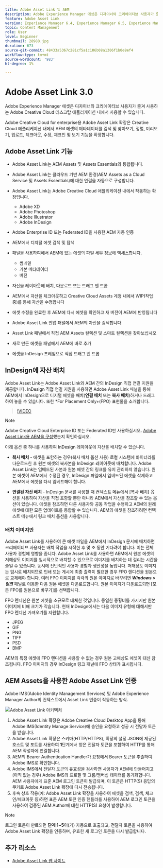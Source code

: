 ```yaml
---
title: Adobe Asset Link 및 AEM
description: Adobe Experience Manager 에셋은 디자이너와 크리에이티브 사용자가 즐겨 사용하는 Adobe Creative Cloud 데스크탑 애플리케이션 내에서 사용할 수 있습니다. Adobe Creative Cloud for enterprise용 Adobe Asset Link 확장은 Adobe XD, Photoshop, InDesign 및 Illustrator과 같은 Creative Cloud 도구 내에서 AEM 에셋의 메타데이터를 검색 및 찾아보기, 정렬, 미리보기, 업로드, 체크아웃, 수정, 체크인 및 보기 기능을 확장합니다.
feature: Adobe Asset Link
version: Experience Manager 6.4, Experience Manager 6.5, Experience Manager as a Cloud Service
topic: Content Management
role: User
level: Beginner
thumbnail: 28988.jpg
duration: 673
source-git-commit: 48433a5367c281cf5a1c106b08a1306f1b0e8ef4
workflow-type: tm+mt
source-wordcount: '983'
ht-degree: 1%

---
```



# Adobe Asset Link 3.0

Adobe Experience Manager 에셋은 디자이너와 크리에이티브 사용자가 즐겨 사용하는 Adobe Creative Cloud 데스크탑 애플리케이션 내에서 사용할 수 있습니다.

Adobe Creative Cloud for enterprise용 Adobe Asset Link 확장은 Creative Cloud 애플리케이션 내에서 AEM 에셋의 메타데이터를 검색 및 찾아보기, 정렬, 미리보기, 업로드, 체크아웃, 수정, 체크인 및 보기 기능을 확장합니다.

## Adobe Asset Link 기능

+ Adobe Asset Link는 AEM Assets 및 Assets Essentials와 통합됩니다.
+ Adobe Asset Link는 클라우드 기반 AEM 환경(AEM Assets as a Cloud Service 및 Assets Essentials)에 대한 연결을 자동으로 구성합니다.
+ Adobe Asset Link는 Adobe Creative Cloud 애플리케이션 내에서 작동하는 확장입니다.

   + Adobe XD
   + Adobe Photoshop
   + Adobe Illustrator
   + Adobe InDesign

+ Adobe Enterprise ID 또는 Federated ID을 사용한 AEM 자동 인증
+ AEM에서 디지털 에셋 검색 및 탐색
+ 패널을 사용하여에서 AEM에 있는 에셋의 파일 세부 정보에 액세스합니다.
   + 썸네일
   + 기본 메타데이터
   + 버전
+ 자산을 레이아웃에 배치, 다운로드 또는 드래그 앤 드롭
+ AEM에서 자산을 체크아웃하고 Creative Cloud Assets 계정 내에서 WIP(작업 중)를 통해 자산을 수정합니다
+ 에셋 수정을 완료한 후 AEM에 다시 에셋을 확인하고 새 버전이 AEM에 반영됩니다
+ Adobe Asset Link 인앱 패널에서 AEM의 자산을 검색합니다
+ Asset Link 패널에서 직접 AEM Assets 컬렉션 및 스마트 컬렉션을 찾아보십시오
+ 새로 만든 에셋을 패널에서 AEM에 바로 추가
+ 에셋을 InDesign 프레임으로 직접 드래그 앤 드롭

## InDesign에 자산 배치

Adobe Asset Link는 Adobe Asset Link와 AEM 간의 InDesign 직접 연결 지원을 제공합니다. InDesign 직접 연결 지원을 사용하면 Adobe Asset Link 패널을 통해 AEM에서 InDesign으로 디지털 에셋을 배치(__연결 배치__ 또는 __복사 배치__)하거나 드래그하여 놓을 수 있습니다. 또한 *For Placement Only+(FPO) 표현물을 소개합니다.

>[!VIDEO](https://video.tv.adobe.com/v/28988?quality=12&learn=on)

>[!NOTE]
>
>Adobe Creative Cloud Enterprise ID 또는 Federated ID만 사용하십시오. [Adobe Asset Link용 AEM을 구성](https://helpx.adobe.com/kr/enterprise/admin-guide.html/enterprise/using/adobe-asset-link.ug.html)했는지 확인하십시오.

아래 옵션 중 하나를 사용하여 InDesign 레이아웃에 자산을 배치할 수 있습니다.

+ **복사 배치** - 에셋을 포함하는 경우(복사 배치 옵션 사용) 로컬 시스템에 바이너리를 다운로드한 후 원본 에셋의 복사본을 InDesign 레이아웃에 배치합니다. Adobe Asset Link는 임베드된 사본과 원본 에셋 간의 링크를 유지 관리하지 않습니다. 원본 에셋이 AEM에서 수정된 경우, InDesign 파일에서 임베드된 에셋을 삭제하고 AEM에서 에셋을 다시 임베드해야 합니다.

+ **연결된 자산 배치** - InDesign 문서를 사용할 때 컨텍스트 메뉴에서 [복사 배치] 옵션을 사용하여 자산을 직접 포함할 뿐만 아니라 AEM에서 자산을 참조할 수 있는 옵션이 있습니다. 에셋을 참조하면 다른 사용자와 공동 작업을 수행하고 AEM의 원래 에셋에 대한 모든 업데이트를 통합할 수 있습니다. AEM의 에셋을 참조하려면 컨텍스트 메뉴에서 링크 배치 옵션을 사용합니다.

### 배치 이미지만

Adobe Asset Link를 사용하여 큰 에셋 파일을 AEM에서 InDesign 문서에 배치하면 크리에이티브 사용자는 배치 작업을 시작한 후 몇 초 동안 기다려야 합니다. 이는 전체 사용자 경험에 영향을 줍니다. Adobe Asset Link를 사용하면 AEM에서 원본 에셋의 저해상도 이미지를 일시적으로 배치할 수 있으므로 이미지를 배치하는 데 걸리는 시간을 줄일 수 있습니다. 동시에 전반적인 사용자 경험과 생산성을 높입니다. 저해상도 이미지는 임시로 배치되므로 인쇄 또는 게시에 최종 출력이 필요한 경우 FPO 렌디션을 원본으로 교체해야 합니다. 여러 FPO 이미지를 각각의 원본 이미지로 바꾸려면 **_Windows > 링크_** 패널로 이동한 다음 원본 에셋을 다운로드합니다. 원본 이미지가 다운로드되면 [모든 FPO를 원본으로 바꾸기]를 선택합니다.

FPO 렌디션은 원본 에셋을 소규모로 대체한 것입니다. 동일한 종횡비를 가지지만 원본 이미지에 비해 크기가 작습니다. 현재 InDesign에서는 다음 이미지 유형에 대해서만 FPO 렌디션 가져오기를 지원합니다.

+ JPEG
+ GIF
+ PNG
+ TIFF
+ PSD
+ BMP

AEM의 특정 에셋에 FPO 렌디션을 사용할 수 없는 경우 원본 고해상도 에셋이 대신 참조됩니다. FPO 이미지의 경우 InDesign 링크 패널에 FPO 상태가 표시됩니다.

## AEM Assets을 사용한 Adobe Asset Link 인증

Adobe IMS(Adobe Identity Management Services) 및 Adobe Experience Manager Author의 컨텍스트에서 Asset Link 인증이 작동하는 방식.

![Adobe Asset Link 아키텍처](assets/adobe-asset-link-article-understand.png)

1. Adobe Asset Link 확장은 Adobe Creative Cloud Desktop App을 통해 Adobe IMS(Identity Manage Service)에 승인을 요청하고 성공 시 전달자 토큰을 받습니다.
1. Adobe Asset Link 확장은 스키마(HTTP/HTTPS), 확장의 설정 JSON에 제공된 호스트 및 포트를 사용하여 **1**&#x200B;단계에서 얻은 전달자 토큰을 포함하여 HTTP를 통해 AEM 작성자에 연결합니다.
1. AEM의 Bearer Authentication Handler가 요청에서 Bearer 토큰을 추출하여 Adobe IMS로 확인합니다.
1. Adobe IMS에서 전달자 토큰의 유효성을 검사하면 사용자가 AEM에 만들어지고(아직 없는 경우) Adobe IMS의 프로필 및 그룹/멤버십 데이터를 동기화합니다. AEM 사용자에게 표준 AEM 로그인 토큰이 발급되며, 이 토큰은 HTTP(S) 응답의 쿠키로 Adobe Asset Link 확장에 다시 전송됩니다.
1. 후속 상호 작용(예: Adobe Asset Link 확장을 사용하여 에셋을 검색, 검색, 체크인/체크아웃 등)하면 표준 AEM 토큰 인증 핸들러를 사용하여 AEM 로그인 토큰을 사용하여 검증된 AEM Author에 대한 HTTP(S) 요청이 발생합니다.

>[!NOTE]
>
>로그인 토큰이 만료되면 **단계 1~5**&#x200B;이(가) 자동으로 호출되고, 전달자 토큰을 사용하여 Adobe Asset Link 확장을 인증하며, 유효한 새 로그인 토큰을 다시 발급합니다.

## 추가 리소스

+ [Adobe Asset Link 웹 사이트](https://www.adobe.com/kr/creativecloud/business/enterprise/adobe-asset-link.html)
